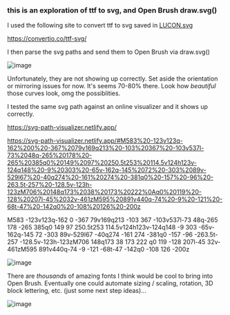 ### this is an exploration of ttf to svg, and Open Brush draw.svg()

I used the following site to convert ttf to svg saved in [LUCON.svg](LUCON.svg)

https://convertio.co/ttf-svg/

I then parse the svg paths and send them to Open Brush via draw.svg()

![image](https://github.com/dwillington/open-brush/assets/8038214/3ce6b034-d71b-4f0a-bb20-a073cd9ba41d)

Unfortunately, they are not showing up correctly. Set aside the orientation or mirroring issues for now. It's seems 70-80% there. Look how _beautiful_ those curves look, omg the possiblities.

I tested the same svg path against an online visualizer and it shows up correctly.

https://svg-path-visualizer.netlify.app/

https://svg-path-visualizer.netlify.app/#M583%20-123v123q-162%200%20-367%2079v169q213%20-103%20367%20-103v537l-73%2048q-265%20178%20-265%20385q0%20149%2097%20250.5t253%20114.5v124h123v-124q148%20-9%20303%20-65v-162q-145%2072%20-303%2089v-529l67%20-40q274%20-161%20274%20-381q0%20-157%20-96%20-263.5t-257%20-128.5v-123h-123zM706%20148q173%2038%20173%20222%0Aq0%20119%20-128%20207l-45%2032v-461zM595%20891v440q-74%20-9%20-121%20-68t-47%20-142q0%20-108%20126%20-200z

M583 -123v123q-162 0 -367 79v169q213 -103 367 -103v537l-73 48q-265 178 -265 385q0 149 97 250.5t253 114.5v124h123v-124q148 -9 303 -65v-162q-145 72 -303 89v-529l67 -40q274 -161 274 -381q0 -157 -96 -263.5t-257 -128.5v-123h-123zM706 148q173 38 173 222
q0 119 -128 207l-45 32v-461zM595 891v440q-74 -9 -121 -68t-47 -142q0 -108 126 -200z

![image](https://github.com/dwillington/open-brush/assets/8038214/cb8f4d84-4b40-4237-b202-a1b7960cc74e)


There are _thousands_ of amazing fonts I think would be cool to bring into Open Brush. Eventually one could automate sizing / scaling, rotation, 3D block lettering, etc. (just some next step ideas)...

![image](https://github.com/dwillington/open-brush/assets/8038214/4d7ee655-e06f-4b6a-8117-0449bc7147ff)

